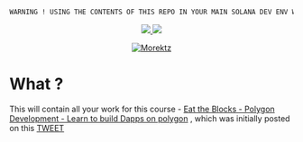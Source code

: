 ```bash
WARNING ! USING THE CONTENTS OF THIS REPO IN YOUR MAIN SOLANA DEV ENV WILL COMPLTELY FCK UP YOU WORK !! DO NOT USE!
```

<p align="center"><a href="https://bit.ly/morektz" target="_blank">
    <img src="hits.seeyoufarm.com/api/count/incr/badge.svg?url=https%3A%2F%2Fgithub.com%2Fmorektz%2FETBPolygonDev&count_bg=%23BF00D3&title_bg=%23000000&icon=googletagmanager.svg&icon_color=%23E7E7E7&title=hits&edge_flat=false""/>
    <img src=https://img.shields.io/github/languages/code-size/morektz/SolanaBootCampChicagoJan2020Notez?style=plastic"></a>
</p>

<p align="center"><a href=https://img.shields.io/github/languages/code-size/morektz/ETBPolygonDev?style=plastic"/>
</p>

<p align="center"><a href="https://bit.ly/morektz" target="_blank">
  <img src=https://media.giphy.com/media/4qIGpUylyxV4I/giphy.gif alt="Morektz"/></a>
</p>

# What ? 

This will contain all your work for this course - [Eat the Blocks - Polygon Development - Learn to build Dapps on polygon](https://eattheblocks-pro.teachable.com/p/polygon-development) , which was initially posted on this [TWEET](https://twitter.com/0xPolygonDevs/status/1458450466522603527?s=20) 

